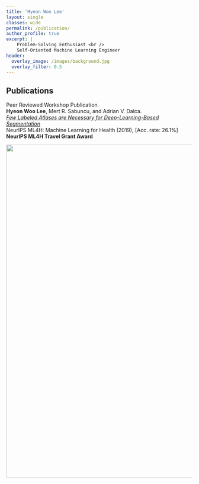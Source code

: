 ```yaml
---
title: 'Hyeon Woo Lee'
layout: single
classes: wide
permalink: /publication/
author_profile: true
excerpt: |
    Problem-Solving Enthusiast <br />
    Self-Oriented Machine Learning Engineer
header:
  overlay_image: /images/background.jpg
  overlay_filter: 0.5
---
```


## Publications
Peer Reviewed Workshop Publication<br />
**Hyeon Woo Lee**, Mert R. Sabuncu, and Adrian V. Dalca.<br />
*[Few Labeled Atlases are Necessary for Deep-Learning-Based Segmentation](https://arxiv.org/abs/1908.04466)*<br />
NeurIPS ML4H: Machine Learning for Health (2019), [Acc. rate: 26.1%]<br />
**NeurIPS ML4H Travel Grant Award**

<img src="/images/Neurips_poster.jpg"  width="600" height="900">